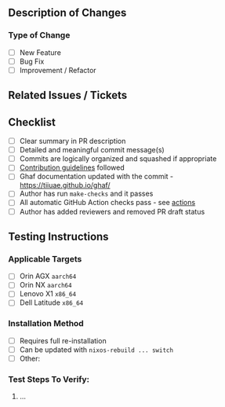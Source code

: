 <!--
    Copyright 2022-2025 TII (SSRC) and the Ghaf contributors
    SPDX-License-Identifier: CC-BY-SA-4.0
-->

## Description of Changes

<!--
Summary of the proposed changes in the PR description in your own words. For dependency updates, please link to the changelog.
-->

### Type of Change
- [ ] New Feature
- [ ] Bug Fix
- [ ] Improvement / Refactor

## Related Issues / Tickets

<!--
Link to GitHub issues or JIRA tickets (if any) that this PR addresses or is related to
-->

## Checklist

<!--
Please check [X] for all items that apply. Leave [ ] if an item does not apply, but you have considered it.
Note that none of these are strict requirements — they are intended to inform reviewers.
Completing this checklist shows that you value and respect their time and effort.
-->

- [ ] Clear summary in PR description
- [ ] Detailed and meaningful commit message(s)
- [ ] Commits are logically organized and squashed if appropriate
- [ ] [Contribution guidelines](https://github.com/tiiuae/ghaf/blob/main/CONTRIBUTING.md) followed
- [ ] Ghaf documentation updated with the commit - https://tiiuae.github.io/ghaf/
- [ ] Author has run `make-checks` and it passes
- [ ] All automatic GitHub Action checks pass - see [actions](https://github.com/tiiuae/ghaf/actions)
- [ ] Author has added reviewers and removed PR draft status

<!-- Additional description of omitted [ ] items if not obvious. -->

## Testing Instructions

### Applicable Targets
- [ ] Orin AGX `aarch64`
- [ ] Orin NX `aarch64`
- [ ] Lenovo X1 `x86_64`
- [ ] Dell Latitude `x86_64`

### Installation Method
- [ ] Requires full re-installation
- [ ] Can be updated with `nixos-rebuild ... switch`
- [ ] Other: 

### Test Steps To Verify:
<!--
Provide clear, simple step-by-step instructions to verify the functionality.
Please do not assume that readers know everything you currently know.
-->
1. ...

